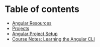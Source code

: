 # Table of contents

* [Angular Resources](README.md)
* [Projects](projects.md)
* [Angular Project Setup](angular-project-setup.md)
* [Course Notes: Learning the Angular CLI](course-notes-learning-the-angular-cli.md)


